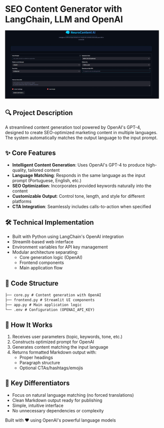 # SEO Content Generator with LangChain, LLM and OpenAI

![alt text](./imgs/frontend.png)

## 🔍 Project Description
A streamlined content generation tool powered by OpenAI's GPT-4, designed to create SEO-optimized marketing content in multiple languages. The system automatically matches the output language to the input prompt.

## ✨ Core Features
- **Intelligent Content Generation**: Uses OpenAI's GPT-4 to produce high-quality, tailored content
- **Language Matching**: Responds in the same language as the input prompt (Portuguese, English, etc.)
- **SEO Optimization**: Incorporates provided keywords naturally into the content
- **Customizable Output**: Control tone, length, and style for different platforms
- **CTA Integration**: Seamlessly includes calls-to-action when specified

## 🛠️ Technical Implementation
- Built with Python using LangChain's OpenAI integration
- Streamlit-based web interface
- Environment variables for API key management
- Modular architecture separating:
  - Core generation logic (OpenAI)
  - Frontend components
  - Main application flow

## 📂 Code Structure

```
├── core.py # Content generation with OpenAI
├── frontend.py # Streamlit UI components
├── app.py # Main application logic
└── .env # Configuration (OPENAI_API_KEY)
```

## 🤖 How It Works
1. Receives user parameters (topic, keywords, tone, etc.)
2. Constructs optimized prompt for OpenAI
3. Generates content matching the input language
4. Returns formatted Markdown output with:
   - Proper headings
   - Paragraph structure
   - Optional CTAs/hashtags/emojis

## 🌟 Key Differentiators
- Focus on natural language matching (no forced translations)
- Clean Markdown output ready for publishing
- Simple, intuitive interface
- No unnecessary dependencies or complexity

Built with ❤️ using OpenAI's powerful language models
